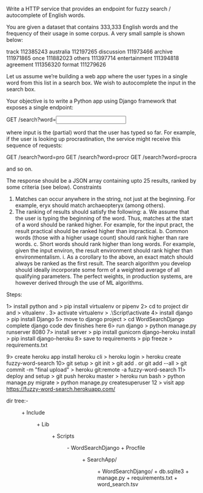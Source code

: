 Write a HTTP service that provides an endpoint for fuzzy search / autocomplete of English words.


You are given a dataset that contains 333,333 English words and the frequency of their usage in some corpus. A very small sample is shown below:


track   		112385243
australia		112197265
discussion		111973466
archive		111971865
once			111882023
others		111397714
entertainment	111394818
agreement		111356320
format		111279626


Let us assume we’re building a web app where the user types in a single word from this list in a search box. We wish to autocomplete the input in the search box. 


Your objective is to write a Python app using Django framework that exposes a single endpoint:


GET /search?word=<input>


where input is the (partial) word that the user has typed so far. For example, if the user is looking up procrastination, the service might receive this sequence of requests:


GET /search?word=pro
GET /search?word=procr
GET /search?word=procra


and so on.


The response should be a JSON array containing upto 25 results, ranked by some criteria (see below).
Constraints

1.	Matches can occur anywhere in the string, not just at the beginning. For example, eryx should match archaeopteryx (among others).
2.	The ranking of results should satisfy the following:
a.	We assume that the user is typing the beginning of the word. Thus, matches at the start of a word should be ranked higher. For example, for the input pract, the result practical should be ranked higher than impractical.
b.	Common words (those with a higher usage count) should rank higher than rare words.
c.	Short words should rank higher than long words. For example, given the input environ, the result environment should rank higher than environmentalism.
i.	As a corollary to the above, an exact match should always be ranked as the first result.
The search algorithm you develop should ideally incorporate some form of a weighted average of all qualifying parameters. The perfect weights, in production systems, are however derived through the use of ML algorithms.


Steps:

1> install python and 		> 	pip install virtualenv or pipenv
2> cd to project dir and 	>	vitualenv .
3> activate virtualenv   	>	.\Script\activate
4> install django 	   		>	pip install Django
5> move to django project   > 	cd WordSearchDjango 
   complete django code dev finishes here
6> run django				>	python manage.py runserver 8080
7> install server			> 	pip install gunicorn
   django-heroku install	> 	pip install django-heroku
8> save to requirements		> 	pip freeze > requirements.txt

9> create heroku app 
	install heroku cli
							> 	heroku login
							>   heroku create fuzzy-word-search
10> git setup				> 	git init
							>	git add . or git add --all
							>	git commit -m "final upload"
							> 	heroku git:remote -a fuzzy-word-search
11> deploy and setup		>	git push heroku master
							>	heroku run bash
							>	python manage.py migrate
							>	python manage.py createsuperuser
12 > visit app 			https://fuzzy-word-search.herokuapp.com/

	
dir tree:-
	
<DIR>	+ Include
<DIR>   + Lib
<DIR>   + Scripts	
<DIR>   - WordSearchDjango							
<FILE>		+ Procfile
<DIR> 		+ SearchApp/
<DIR> 		+ WordSearchDjango/
<FILE>		+ db.sqlite3
<FILE>		+ manage.py
<FILE>		+ requirements.txt
<FILE>		+ word_search.tsv
